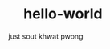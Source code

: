 # hello-world
just sout khwat pwong

</html>
<html lang="en">
<head>
    <meta charset="UTF-8">
    <meta http-equiv="X-UA-Compatible" content="IE=edge">
    <meta name="viewport" content="width=device-width, initial-scale=1.0">
    <title>MyFavPornStar</title>
    <style>
       
        
        header{
        display:flex !important;
        align-items:center;
        width:100%;
        margin-top:10px;
        justify-content:space-between;

        background-color: rgb(170, 170, 170);
        

        } 
        h1{padding-left:30px;
        }
        .up{font-size:20px;
            }
        .bar{display: inline-block;
        border:1px solid black;
        padding:5px 10px;
        margin:0px 12px;
        border-radius:4px;
        background-color:rgb(0, 250, 250);
        color:rgb(255, 255, 255);
        list-style-type: none;
        }
        .bar a{color: rgb(7, 6, 6);}
        .bar a:hover{
        color: rgb(17, 16, 16);transition:1s;
        }
        .bar a:link{text-decoration: none; color: rgb(17, 16, 16);}
        .bar:hover{
        box-shadow: 10px 10px black;
        color: rgb(7, 6, 6);
        background-color:rgb(0, 250, 250);
        text-decoration: none;
        transition:1s;
        

        }
        .box{
           border: 1px solid black;
           width:270px;
           height:auto;
           text-align: center;
           background-color: rgb(34, 34, 34);
           display: inline-block;
           margin-top: 20px;
           
        }
        .box:hover{
            box-shadow: 6px 6px rgb(255, 255, 255);
            transition:1s;
           
        }
        img{
            width:270px;height: auto;
             margin:auto;
        }
        .main{
            display: flex;
            align-items: flex-start;
            justify-content:space-between;
            flex-wrap: wrap;
            align-content: center;
            width:80%;
            margin-left:15%;
            margin-bottom: 25px;
            background-color: black;
        }
        h2{
            font-family: monospace;
            color:white;
        }
       
    </style>
</head>
<body>
    <header>
        <h1 style="display:inline;">Aung Gyi's Fav Star</h1>
        
        <nav class="up">
            <ul  style="display:inline;">
            
            <li class="bar"><a href="https://www.facebook.com/aungsoemoe.greenland">Contact</a></li>
            </ul>
        </nav>
        
    </header>
    <br><hr>
    <p style="text-align: right;">(---------နှလုံးသားမလှသူ မကြည့်ရ----)</p>
    <div style="background-color: black;margin: 0px -10px 20px -10px;">
    <div class="main">
        <div class="box">
            <a href="https://www.xvideos.com/models/sybil-kailena" target="_blank">
            <img src="https://babe.today/pic/21naturals/kristof-cale-sybil/brielle-hardcore-pinay-photo/hd-kristof-cale-sybil-2.jpg" ></a>
            <h2>Sybil</h2>
        </div>
        <div class="box">
            <a href="https://www.xvideos.com/pornstars/liya-silver" target="_blank">
            <img src="https://i.pinimg.com/originals/d0/09/f2/d009f2a35be7899e43c82914767de596.jpg" ></a>
        <h2>Liya Silver</h2>
        </div>
        <div class="box">
            <a href="https://www.xvideos.com/video57887125/blackedraw_big-titted_hottie_fucks_bbc_while_bf_is_away" target="_blank" >
                <img src="https://images-cdn.9gag.com/photo/aQ1EG5d_700b.jpg" alt="">
            </a>
        <h2>Kagney Linn Karter</h2>
        </div>
        <div class="box">
            <a href="https://www.xvideos.com/video57868463/blackedraw_she_sneaks_out_for_some_bbc" target="_blank">
                <img src="https://starktimes.com/wp-content/uploads/2021/01/Jia-Lissa.jpg" alt="">
            </a>
        <h2>Jia Lissa</h2>
        </div>
        <div class="box">
            <a href="https://www.pornhub.com/model/solazola/videos" target="_blank">
                <img src="https://img-comment-fun.9cache.com/media/aV06AnO/aR7m0jXK_700w_0.jpg" alt="">
            </a>
        <h2>Sola Zola</h2>
        </div>
        <div class="box">
            <a href="https://www.xvideos.com/pornstars/lana-rhoades" target="_blank" >
                <img src="https://wallpapercave.com/wp/wp4523035.jpg" alt="">
            </a>
        <h2>Lana Rhodes</h2>
        </div>
        <div class="box">
            <a href="https://www.xvideos.com/pornstars/leah-gotti" target="_blank" >
                <img src="https://wallpapercave.com/wp/wp3933595.jpg" alt="">
            </a>
        <h2>Leah Gotti</h2>
        </div>
        <div class="box">
            <a href="https://www.xvideos.com/video55610453/seducing_the_country_girl_2020" target="_blank" >
                <img src="https://d2j1wkp1bavyfs.cloudfront.net/image-assets/715287/rYC6UyML4CU4zYiZVbDMrwnGyWW.jpg?d=360x540&q=50" alt="">
            </a>
        <h2>Tae Hee</h2>
        </div>
    </div>
    </div>
    <div>
        <hr>
        <h3 style="margin-left: 20px;">General Health Benefits Of Masturbation</h3>
        <ul>
            <li>helps in relaxation  </li>
            <li>promotes better sleep</li>
            <li>promotes the release of the brain’s opioid-like neurotransmitters (called endorphins), which cause feelings of physical and mental wellbeing</li>
            <li>reduces stress</li>
            <li>enhances self-esteem and body image.</li>
        </ul>
        <hr>
        
    </div>
    <script>
        window.alert("ခေါင်းကြီးတို့ကဘာတွေမျှော်လင့်😅☺")
    </script>
</body>
</html>
